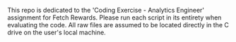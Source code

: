 This repo is dedicated to the 'Coding Exercise - Analytics Engineer' assignment for Fetch Rewards.  Please run each script in its entirety when evaluating the code.  All raw files are assumed to be located directly in the C drive on the user's local machine.
